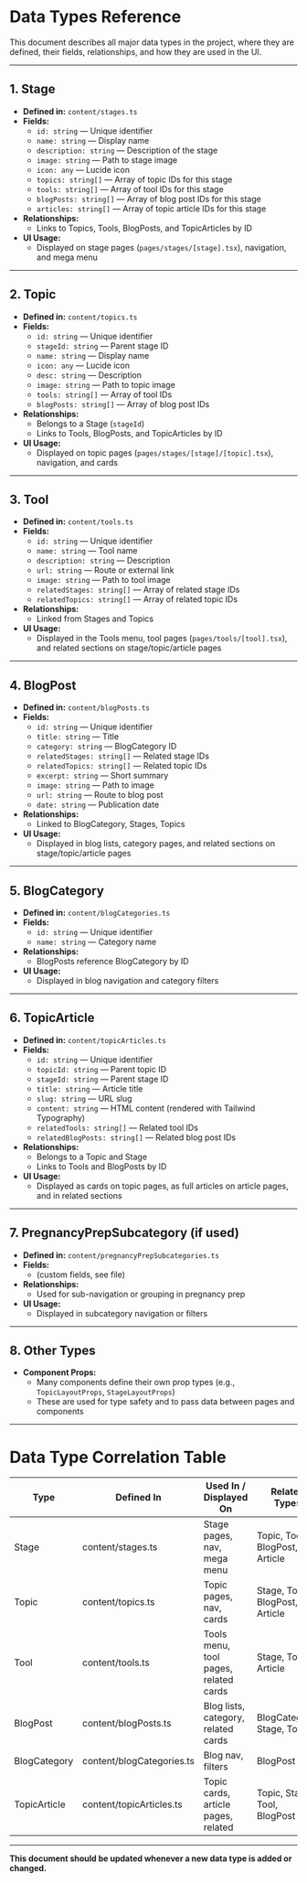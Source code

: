# Data Types Reference

This document describes all major data types in the project, where they are defined, their fields, relationships, and how they are used in the UI.

---

## 1. Stage
- **Defined in:** `content/stages.ts`
- **Fields:**
  - `id: string` — Unique identifier
  - `name: string` — Display name
  - `description: string` — Description of the stage
  - `image: string` — Path to stage image
  - `icon: any` — Lucide icon
  - `topics: string[]` — Array of topic IDs for this stage
  - `tools: string[]` — Array of tool IDs for this stage
  - `blogPosts: string[]` — Array of blog post IDs for this stage
  - `articles: string[]` — Array of topic article IDs for this stage
- **Relationships:**
  - Links to Topics, Tools, BlogPosts, and TopicArticles by ID
- **UI Usage:**
  - Displayed on stage pages (`pages/stages/[stage].tsx`), navigation, and mega menu

---

## 2. Topic
- **Defined in:** `content/topics.ts`
- **Fields:**
  - `id: string` — Unique identifier
  - `stageId: string` — Parent stage ID
  - `name: string` — Display name
  - `icon: any` — Lucide icon
  - `desc: string` — Description
  - `image: string` — Path to topic image
  - `tools: string[]` — Array of tool IDs
  - `blogPosts: string[]` — Array of blog post IDs
- **Relationships:**
  - Belongs to a Stage (`stageId`)
  - Links to Tools, BlogPosts, and TopicArticles by ID
- **UI Usage:**
  - Displayed on topic pages (`pages/stages/[stage]/[topic].tsx`), navigation, and cards

---

## 3. Tool
- **Defined in:** `content/tools.ts`
- **Fields:**
  - `id: string` — Unique identifier
  - `name: string` — Tool name
  - `description: string` — Description
  - `url: string` — Route or external link
  - `image: string` — Path to tool image
  - `relatedStages: string[]` — Array of related stage IDs
  - `relatedTopics: string[]` — Array of related topic IDs
- **Relationships:**
  - Linked from Stages and Topics
- **UI Usage:**
  - Displayed in the Tools menu, tool pages (`pages/tools/[tool].tsx`), and related sections on stage/topic/article pages

---

## 4. BlogPost
- **Defined in:** `content/blogPosts.ts`
- **Fields:**
  - `id: string` — Unique identifier
  - `title: string` — Title
  - `category: string` — BlogCategory ID
  - `relatedStages: string[]` — Related stage IDs
  - `relatedTopics: string[]` — Related topic IDs
  - `excerpt: string` — Short summary
  - `image: string` — Path to image
  - `url: string` — Route to blog post
  - `date: string` — Publication date
- **Relationships:**
  - Linked to BlogCategory, Stages, Topics
- **UI Usage:**
  - Displayed in blog lists, category pages, and related sections on stage/topic/article pages

---

## 5. BlogCategory
- **Defined in:** `content/blogCategories.ts`
- **Fields:**
  - `id: string` — Unique identifier
  - `name: string` — Category name
- **Relationships:**
  - BlogPosts reference BlogCategory by ID
- **UI Usage:**
  - Displayed in blog navigation and category filters

---

## 6. TopicArticle
- **Defined in:** `content/topicArticles.ts`
- **Fields:**
  - `id: string` — Unique identifier
  - `topicId: string` — Parent topic ID
  - `stageId: string` — Parent stage ID
  - `title: string` — Article title
  - `slug: string` — URL slug
  - `content: string` — HTML content (rendered with Tailwind Typography)
  - `relatedTools: string[]` — Related tool IDs
  - `relatedBlogPosts: string[]` — Related blog post IDs
- **Relationships:**
  - Belongs to a Topic and Stage
  - Links to Tools and BlogPosts by ID
- **UI Usage:**
  - Displayed as cards on topic pages, as full articles on article pages, and in related sections

---

## 7. PregnancyPrepSubcategory (if used)
- **Defined in:** `content/pregnancyPrepSubcategories.ts`
- **Fields:**
  - (custom fields, see file)
- **Relationships:**
  - Used for sub-navigation or grouping in pregnancy prep
- **UI Usage:**
  - Displayed in subcategory navigation or filters

---

## 8. Other Types
- **Component Props:**
  - Many components define their own prop types (e.g., `TopicLayoutProps`, `StageLayoutProps`)
  - These are used for type safety and to pass data between pages and components

---

# Data Type Correlation Table

| Type         | Defined In                  | Used In / Displayed On                | Related Types                |
|--------------|-----------------------------|---------------------------------------|------------------------------|
| Stage        | content/stages.ts           | Stage pages, nav, mega menu           | Topic, Tool, BlogPost, Article|
| Topic        | content/topics.ts           | Topic pages, nav, cards               | Stage, Tool, BlogPost, Article|
| Tool         | content/tools.ts            | Tools menu, tool pages, related cards | Stage, Topic, Article        |
| BlogPost     | content/blogPosts.ts        | Blog lists, category, related cards   | BlogCategory, Stage, Topic   |
| BlogCategory | content/blogCategories.ts   | Blog nav, filters                     | BlogPost                    |
| TopicArticle | content/topicArticles.ts    | Topic cards, article pages, related   | Topic, Stage, Tool, BlogPost|

---

**This document should be updated whenever a new data type is added or changed.** 